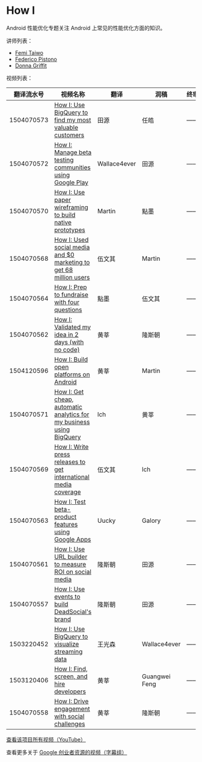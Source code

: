 # How I 

Android 性能优化专题关注 Android 上常见的性能优化方面的知识。

讲师列表：

*   [Femi Taiwo](https://plus.google.com/+FemiTaiwo)
*   [Federico Pistono](https://plus.google.com/+FedericoPistono)
*   [Donna Griffit](https://plus.google.com/+DonnaGriffit)
 
视频列表：

| 翻译流水号 | 视频名称 | 翻译 | 润稿 | 终审 |
| -- | -- | -- | -- | -- |
| 1504070573 | [How I: Use BigQuery to find my most valuable customers](https://pub.gfansub.com/Startup/061-How-I/1504070573-use-bigquery-to-find-my-most-valuable-customers.html)  | 田源 | 任皓 | —— |
| 1504070572 | [How I: Manage beta testing communities using Google Play](https://pub.gfansub.com/Startup/061-How-I/1504070572-manage-beta-testing-communities-using-google-play.html)  | Wallace4ever | 田源 | —— |
| 1504070570 | [How I: Use paper wireframing to build native prototypes](https://pub.gfansub.com/Startup/061-How-I/1504070570-use-paper-wireframing-to-build-native-prototypes.html)  | Martin | 點墨 | —— |
| 1504070568 | [How I: Used social media and $0 marketing to get 68 million users](https://pub.gfansub.com/Startup/061-How-I/1504070568-used-social-media-and-0-marketing-to-get-68-million-users.html)  | 伍文其 | Martin | —— |
| 1504070564 | [How I: Prep to fundraise with four questions](https://pub.gfansub.com/Startup/061-How-I/1504070564-prep-to-fundraise-with-four-questions.html)  | 點墨 | 伍文其 | —— |
| 1504070562 | [How I: Validated my idea in 2 days (with no code)](https://pub.gfansub.com/Startup/061-How-I/1504070562-validated-my-idea-in-2-days-with-no-code.html)  | 黄莘 | 隆斯朝 | —— |
| 1504120596 | [How I: Build open platforms on Android](https://pub.gfansub.com/Startup/061-How-I/1504120596-build-open-platforms-on-android.html)  | 黄莘 | Martin | —— |
| 1504070571 | [How I: Get cheap, automatic analytics for my business using BigQuery](https://pub.gfansub.com/Startup/061-How-I/1504070571-get-cheap-automatic-analytics-for-my-business-using-bigquery.html)  | lch | 黄莘 | —— |
| 1504070569 | [How I: Write press releases to get international media coverage](https://pub.gfansub.com/Startup/061-How-I/1504070569-write-press-releases-to-get-international-media-coverage.html)  | 伍文其 | lch | —— |
| 1504070563 | [How I: Test beta-product features using Google Apps](https://pub.gfansub.com/Startup/061-How-I/1504070563-test-beta-product-features-using-google-apps.html)  | Uucky | Galory | —— |
| 1504070561 | [How I: Use URL builder to measure ROI on social media](https://pub.gfansub.com/Startup/061-How-I/1504070561-use-url-builder-to-measure-roi-on-social-media.html)  | 隆斯朝 | 田源 | —— |
| 1504070557 | [How I: Use events to build DeadSocial's brand](https://pub.gfansub.com/Startup/061-How-I/1504070557-use-events-to-build-deadsocials-brand.html)  | 隆斯朝 | 田源 | —— |
| 1503220452 | [How I: Use BigQuery to visualize streaming data](https://pub.gfansub.com/Startup/061-How-I/1503220452-use-bigquery-to-visualize-streaming-data.html)  | 王光森 | Wallace4ever | —— |
| 1503120406 | [How I: Find, screen, and hire developers](https://pub.gfansub.com/Startup/061-How-I/1503120406-find-screen-and-hire-developers.html)  | 黄莘 | Guangwei Feng | —— |
| 1504070558 | [How I: Drive engagement with social challenges](https://pub.gfansub.com/Startup/061-How-I/1504070558-drive-engagement-with-social-challenges.html)  | 黄莘 | 隆斯朝 | —— |

[查看该项目所有视频（YouTube）](https://www.youtube.com/playlist?list=PLOU2XLYxmsIIxexEszFQujHy38pG4pIk0)

查看更多关于 [Google 创业者资源的视频（字幕组）](https://pub.gfansub.com/Startup/index.html)